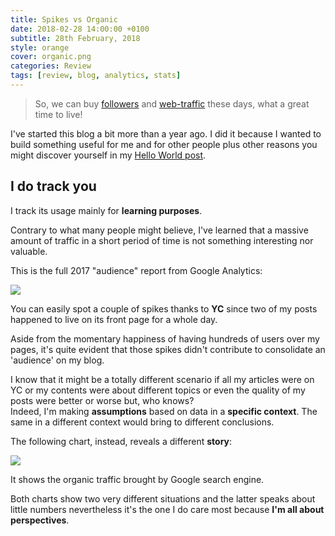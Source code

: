 ```yaml
---
title: Spikes vs Organic
date: 2018-02-28 14:00:00 +0100
subtitle: 28th February, 2018
style: orange
cover: organic.png
categories: Review
tags: [review, blog, analytics, stats]
---
```


> So, we can buy [followers](https://www.nytimes.com/interactive/2018/01/27/technology/social-media-bots.html) and [web-traffic](https://automattic.design/2018/02/05/paying-my-way-to-success-a-follow-up/) these days, what a great time to live! 

I've started this blog a bit more than a year ago. I did it because I wanted to build something useful for me and for other people plus other reasons you might discover yourself in my [Hello World post](/blog/hello-world/).

## I do track you

I track its usage mainly for **learning purposes**.

Contrary to what many people might believe, I've learned that a massive amount of traffic in a short period of time is not something interesting nor valuable.

This is the full 2017 "audience" report from Google Analytics:

![](/assets/blog/spikes-vs-organic/spike.png)

You can easily spot a couple of spikes thanks to **YC** since two of my posts happened to live on its front page for a whole day.

Aside from the momentary happiness of having hundreds of users over my pages, it's quite evident that those spikes didn't contribute to consolidate an 'audience' on my blog. 

I know that it might be a totally different scenario if all my articles were on YC or my contents were about different topics or even the quality of my posts were better or worse but, who knows?  
Indeed, I'm making **assumptions** based on data in a **specific context**. The same in a different context would bring to different conclusions.

The following chart, instead, reveals a different **story**:

![](/assets/blog/spikes-vs-organic/organic.png)

It shows the organic traffic brought by Google search engine.

Both charts show two very different situations and the latter speaks about little numbers nevertheless it's the one I do care most because **I'm all about perspectives**.
